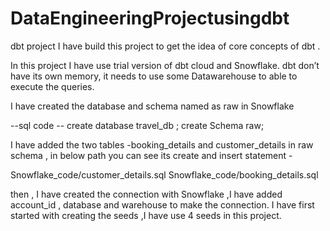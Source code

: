# DataEngineeringProjectusingdbt
dbt project
I have build this project to get the idea of core concepts of  dbt .

In this project I have use trial version of dbt cloud and Snowflake. dbt don’t have its own memory, it needs to use some Datawarehouse to able to execute the queries.

I have created the database and schema named as raw in Snowflake

--sql code --
create database travel_db ;
create Schema raw;


 I have added the two tables -booking_details and customer_details in raw schema , in below path you can see its create
 and insert statement -

 Snowflake_code/customer_details.sql
 Snowflake_code/booking_details.sql


then , I have created the connection with Snowflake ,I have added account_id  , database and warehouse to make the connection.
I have first started with creating the seeds  ,I have use 4 seeds in this project.
